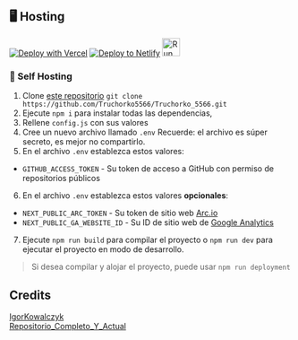 ## 🖥️ Hosting

[![Deploy with Vercel](https://vercel.com/button)](<https://vercel.com/new/clone?repository-url=https%3A%2F%2Fgithub.com%2FTruchorko5566%2FTruchorko_5566.github.io&env=NEXT_PUBLIC_GA_WEBSITE_ID,NEXT_PUBLIC_ARC_TOKEN,GITHUB_ACCESS_TOKEN&envDescription=NEXT_PUBLIC_GA_WEBSITE_ID%20-%20Google%20Analytics%204%20website%20ID%20%7C%20NEXT_PUBLIC_ARC_TOKEN%20-%20Arc.io%20Website%20Token%20%7C%20GITHUB_ACCESS_TOKEN%20-%20Github%20Account%20Access%20token%20(REPO%2C%20USER%20Read%20perm)&envLink=https%3A%2F%2Fgithub.com%2FTruchorko5566%2FTruchorko_5566.github.io%2F&project-name=portfolio&repo-name=portfolio&redirect-url=https%3A%2F%2Ftruchorko5566.vercel.app&demo-title=Truchorko5566%20-%20Demo&demo-description=A%20sample%20(static)%20demo%20of%20this%20project%20hosted%20on%20Github&demo-url=https%3A%2F%2Ftruchorko5566.vercel.app&demo-image=https%3A%2F%2Ftruchorko5566.vercel.app/assets/banner.png>)
[![Deploy to Netlify](https://www.netlify.com/img/deploy/button.svg)](https://app.netlify.com/start/deploy?repository=https://github.com/Truchorko5566/Truchorko_5566.git)
<a href="https://repl.it/github/Truchorko5566/Truchorko_5566.git"><img src="https://repl.it/badge/github/Truchorko5566/Truchorko_5566.github.io" alt="Run on replit" height="32"/></a>

### 🔩 Self Hosting

1. Clone [este repositorio](https://github.com/Truchorko5566/Truchorko_5566) `git clone https://github.com/Truchorko5566/Truchorko_5566.git`
2. Ejecute `npm i` para instalar todas las dependencias,
3. Rellene `config.js` con sus valores
4. Cree un nuevo archivo llamado `.env` Recuerde: el archivo es súper secreto, es mejor no compartirlo.
5. En el archivo `.env` establezca estos valores:
- `GITHUB_ACCESS_TOKEN` - Su token de acceso a GitHub con permiso de repositorios públicos
6. En el archivo `.env` establezca estos valores **opcionales**:
- `NEXT_PUBLIC_ARC_TOKEN` - Su token de sitio web [Arc.io](https://arc.io)
- `NEXT_PUBLIC_GA_WEBSITE_ID` - Su ID de sitio web de [Google Analytics](https://analytics.google.com)
7. Ejecute `npm run build` para compilar el proyecto o `npm run dev` para ejecutar el proyecto en modo de desarrollo.
> Si desea compilar y alojar el proyecto, puede usar `npm run deployment`

## Credits

[IgorKowalczyk](https://github.com/IgorKowalczyk) <br />
[Repositorio_Completo_Y_Actual](https://github.com/IgorKowalczyk/igorkowalczyk.github.io.git)
